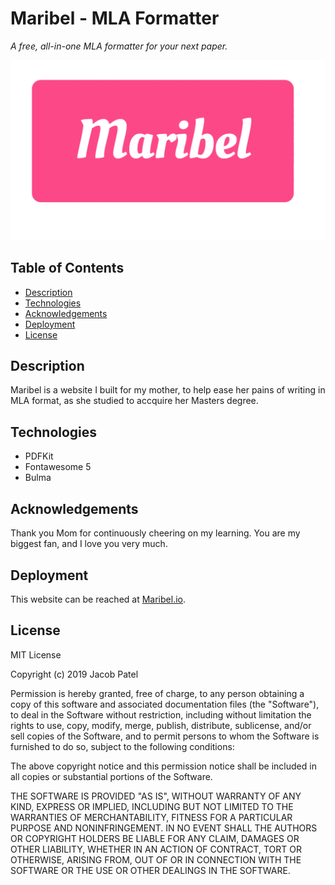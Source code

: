 # Maribel - MLA Formatter

*A free, all-in-one MLA formatter for your next paper.*

![Maribel](images/GithubLogo.png)

## Table of Contents
- [Description](#description)
- [Technologies](#technologies)
- [Acknowledgements](#acknowledgements)
- [Deployment](#deployment)
- [License](#license)

## Description

Maribel is a website I built for my mother, to help ease her pains of writing in MLA format, as she studied to accquire her Masters degree.

## Technologies

* PDFKit
* Fontawesome 5
* Bulma

## Acknowledgements

Thank you Mom for continuously cheering on my learning. You are my biggest fan, and I love you very much.


## Deployment

This website can be reached at [Maribel.io](maribel.io).

## License

MIT License

Copyright (c) 2019 Jacob Patel

Permission is hereby granted, free of charge, to any person obtaining a copy of this software and associated documentation files (the "Software"), to deal in the Software without restriction, including without limitation the rights to use, copy, modify, merge, publish, distribute, sublicense, and/or sell copies of the Software, and to permit persons to whom the Software is furnished to do so, subject to the following conditions:

The above copyright notice and this permission notice shall be included in all copies or substantial portions of the Software.

THE SOFTWARE IS PROVIDED "AS IS", WITHOUT WARRANTY OF ANY KIND, EXPRESS OR IMPLIED, INCLUDING BUT NOT LIMITED TO THE WARRANTIES OF MERCHANTABILITY, FITNESS FOR A PARTICULAR PURPOSE AND NONINFRINGEMENT. IN NO EVENT SHALL THE AUTHORS OR COPYRIGHT HOLDERS BE LIABLE FOR ANY CLAIM, DAMAGES OR OTHER LIABILITY, WHETHER IN AN ACTION OF CONTRACT, TORT OR OTHERWISE, ARISING FROM, OUT OF OR IN CONNECTION WITH THE SOFTWARE OR THE USE OR OTHER DEALINGS IN THE SOFTWARE.
